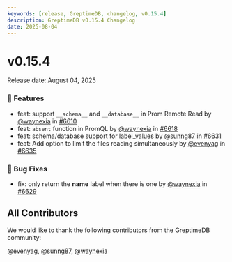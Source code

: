 ```yaml
---
keywords: [release, GreptimeDB, changelog, v0.15.4]
description: GreptimeDB v0.15.4 Changelog
date: 2025-08-04
---
```


# v0.15.4

Release date: August 04, 2025

### 🚀 Features
* feat: support `__schema__` and `__database__` in Prom Remote Read by [@waynexia](https://github.com/waynexia) in [#6610](https://github.com/GreptimeTeam/greptimedb/pull/6610)
* feat: `absent` function in PromQL by [@waynexia](https://github.com/waynexia) in [#6618](https://github.com/GreptimeTeam/greptimedb/pull/6618)
* feat: schema/database support for label_values by [@sunng87](https://github.com/sunng87) in [#6631](https://github.com/GreptimeTeam/greptimedb/pull/6631)
* feat: Add option to limit the files reading simultaneously by [@evenyag](https://github.com/evenyag) in [#6635](https://github.com/GreptimeTeam/greptimedb/pull/6635)

### 🐛 Bug Fixes
* fix: only return the __name__ label when there is one by [@waynexia](https://github.com/waynexia) in [#6629](https://github.com/GreptimeTeam/greptimedb/pull/6629)

## All Contributors

We would like to thank the following contributors from the GreptimeDB community:

[@evenyag](https://github.com/evenyag), [@sunng87](https://github.com/sunng87), [@waynexia](https://github.com/waynexia)
